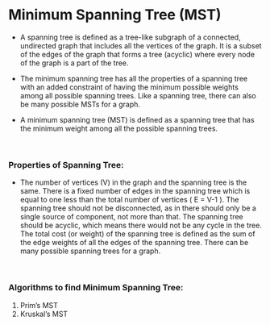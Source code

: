 # Minimum Spanning Tree (MST)

- A spanning tree is defined as a tree-like subgraph of a connected, undirected graph that includes all the vertices of the graph.
It is a subset of the edges of the graph that forms a tree (acyclic) where every node of the graph is a part of the tree.

- The minimum spanning tree has all the properties of a spanning tree with an added constraint of
having the minimum possible weights among all possible spanning trees.
Like a spanning tree, there can also be many possible MSTs for a graph.

- A minimum spanning tree (MST) is defined as a spanning tree that has the minimum weight among all the possible spanning trees.

<br />

### Properties of Spanning Tree:
- The number of vertices (V) in the graph and the spanning tree is the same.
There is a fixed number of edges in the spanning tree which is equal to one less than the total number of vertices ( E = V-1 ).
The spanning tree should not be disconnected, as in there should only be a single source of component, not more than that.
The spanning tree should be acyclic, which means there would not be any cycle in the tree.
The total cost (or weight) of the spanning tree is defined as the sum of the edge weights of all the edges of the spanning tree.
There can be many possible spanning trees for a graph.

<br />

### Algorithms to find Minimum Spanning Tree:
1. Prim’s MST
2. Kruskal’s MST
